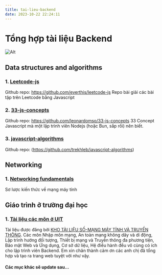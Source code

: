 ```yaml
---
title: tai-lieu-backend
date: 2023-10-22 22:24:11
---
```

# Tổng hợp tài liệu Backend

![Alt](/images/tai-lieu-backend/thumbnail.png)

## Data structures and algorithms
### 1. [Leetcode-js](https://github.com/everthis/leetcode-js)
Github repo: https://github.com/everthis/leetcode-js
Repo bài giải các bài tập trên Leetcode bằng Javascript
### 2. [33-js-concepts](https://github.com/leonardomso/33-js-concepts)
Github repo: https://github.com/leonardomso/33-js-concepts
33 Concept Javascript mà một lập trình viên Nodejs (hoặc Bun, sắp rồi) nên biết.
### 3. [javascript-algorithms](https://github.com/trekhleb/javascript-algorithms)
Github repo: (https://github.com/trekhleb/javascript-algorithms)
## Networking
### 1. [Networking fundamentals](https://www.youtube.com/watch?v=6hPMdpk9qA4&list=PLTk5ZYSbd9Mi_ya5tVFD8NFfU1YZOyml1&ab_channel=LearnCantrill)
Sơ lược kiến thức về mạng máy tính
## Giáo trình ở trường đại học
### 1. [Tài liệu các môn ở UIT](https://hoctap.suctremmt.com/baiviet/nhap-mon-mang-may-tinh) 
Tài liệu được đăng bởi [KHO TÀI LIỆU SỐ-MẠNG MÁY TÍNH VÀ TRUYỀN THÔNG](https://hoctap.suctremmt.com/).
Các môn Nhập môn mạng, An toàn mạng không dây và di động, Lập trình hướng đối tượng, Thiết bị mạng và Truyền thông đa phương tiện, Bảo mật Web và Ứng dụng, Cơ sở dữ liệu, Hệ điều hành đều vô cùng có ích cho lập trình viên Backend.
Em xin chân thành cảm ơn các anh chị đã tổng hợp và tạo ra trang web tuyệt vời như vậy.
#### Các mục khác sẽ update sau...